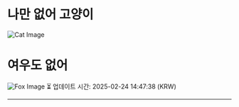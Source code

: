 
# 나만 없어 고양이

![Cat Image](https://cdn2.thecatapi.com/images/c94.jpg)

# 여우도 없어
![Fox Image](https://randomfox.ca/images/18.jpg)
⏳ 업데이트 시간: 2025-02-24 14:47:38 (KRW)

---
